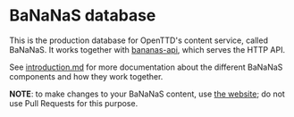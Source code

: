 # BaNaNaS database

This is the production database for OpenTTD's content service, called BaNaNaS.
It works together with [bananas-api](https://github.com/OpenTTD/bananas-api), which serves the HTTP API.

See [introduction.md](https://github.com/OpenTTD/bananas-api/tree/master/docs/introduction.md) for more documentation about the different BaNaNaS components and how they work together.

**NOTE**: to make changes to your BaNaNaS content, use [the website](https://bananas.openttd.org); do not use Pull Requests for this purpose.
